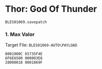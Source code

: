 #  Thor: God Of Thunder 

`BLES01069.savepatch`

### 1. Max Valor

Target File: `BLES01069-AUTO\PAYLOAD`

```
8001000C 65735F4E
6F6E6500 000003E8
28000018 0001869F
```

